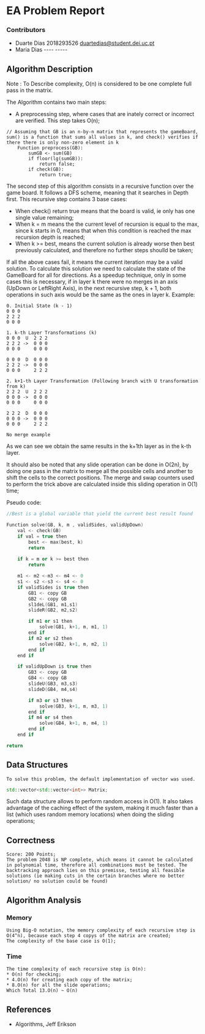 # EA Problem Report
### Contributors
* Duarte Dias 2018293526 duartedias@student.dei.uc.pt
* Maria Dias ---- -----

## Algorithm Description
Note : To Describe complexity, O(n) is considered to be one complete full pass in the matrix.

The Algorithm contains two main steps: 
* A preprocessing step, where cases that are inately correct or incorrect are verified. This step takes O(n);
```
// Assuming that GB is an n-by-n matrix that represents the gameBoard, sum() is a function that sums all values in k, and check() verifies if there there is only non-zero element in k
    Function preprocess(GB):
        sumGB <- sum(GB)
        if floor(lg(sumGB)):
            return false;
        if check(GB):
            return true;
```
The second step of this algorithm consists in a recursive function over the game board. It follows a DFS scheme, meaning that it searches in Depth first. This recursive step contains 3 base cases:
* When check() return true means that the board is valid, ie only has one single value remaining;
* When k = m means the the current level of recursion is equal to the max, since k starts in 0, means that when this condition is reached the max recursion depth is reached;
* When k >= best, means the current solution is already worse then best previously calculated, and therefore no further steps shoulld be taken;

If all the above cases fail, it means the current iteration may be a valid solution. To calculate this solution we need to calculate the state of the GameBoard for all for directions. As a speedup technique, only in some cases this is necessary, if in layer k there were no merges in an axis (UpDown or LeftRight Axis), in the next recursive step, k + 1, both operations in such axis would be the same as the ones in layer k. Example:

```
0. Initial State (k - 1)
0 0 0 
2 2 2
0 0 0

1. k-th Layer Transformations (k)
0 0 0  U  2 2 2
2 2 2 ->  0 0 0 
0 0 0     0 0 0

0 0 0  D  0 0 0
2 2 2 ->  0 0 0 
0 0 0     2 2 2

2. k+1-th Layer Transformation (Following branch with U transformation from k)
2 2 2  U  2 2 2
0 0 0 ->  0 0 0 
0 0 0     0 0 0

2 2 2  D  0 0 0
0 0 0 ->  0 0 0 
0 0 0     2 2 2

No merge example 
```
As we can see we obtain the same results in the k+1th layer as in the k-th layer.

It should also be noted that any slide operation can be done in O(2n), by doing one pass in the matrix to merge all the possible cells and another to shift the cells to the correct positions. The merge and swap counters used to perform the trick above are calculated inside this sliding operation in O(1) time;




Pseudo code:
```cpp
//Best is a global variable that yield the current best result found

Function solve(GB, k, m , validSides, validUpDown)
    val <- check(GB)
    if val = true then
        best <- max(best, k)
        return
    
    if k = m or k >= best then
        return

    m1 <- m2 <-m3 <- m4 <- 0
    s1 <- s2 <-s3 <- s4 <- 0
    if validSides is true then
        GB1 <- copy GB
        GB2 <- copy GB
        sl1deL(GB1, m1,s1)
        slideR(GB2, m2,s2)

        if m1 or s1 then
            solve(GB1, k+1, m, m1, 1)
        end if
        if m2 or s2 then
            solve(GB2, k+1, m, m2, 1)
        end if
    end if

    if validUpDown is true then
        GB3 <- copy GB
        GB4 <- copy GB
        slideU(GB3, m3,s3)
        slideD(GB4, m4,s4)

        if m3 or s3 then
            solve(GB3, k+1, m, m3, 1)
        end if
        if m4 or s4 then
            solve(GB4, k+1, m, m4, 1)
        end if
    end if

return
```

## Data Structures
    To solve this problem, the default implementation of vector was used.

```cpp
std::vector<std::vector<int>> Matrix;
```
Such data structure allows to perform random access in O(1). It also takes advantage of the caching effect of the system, making it much faster than a list (which uses random memory locations) when doing the sliding operations;

## Correctness
    Score: 200 Points;
    The problem 2048 is NP complete, which means it cannot be calculated in polynomial time, therefore all combinations must be tested. The backtracking approach lies on this premisse, testing all feasible solutions (ie making cuts in the certain branches where no better solution/ no solution could be found)
## Algorithm Analysis

### Memory
    Using Big-O notation, the memory complexity of each recursive step is O(4^n), because each step 4 copys of the matrix are created;
    The complexity of the base case is O(1);

### Time
    The time complexity of each recursive step is O(n):
    * O(n) for checking;
    * 4.O(n) for creating each copy of the matrix;
    * 8.O(n) for all the slide operations;
    Which Total 13.O(n) ~ O(n)
    
    

## References
* Algorithms, Jeff Erikson